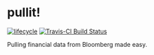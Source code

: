 <!-- README.md is generated from README.Rmd. Please edit that file -->
pullit!
=======

[![lifecycle](https://img.shields.io/badge/lifecycle-experimental-orange.svg)](https://www.tidyverse.org/lifecycle/#experimental)
[![Travis-CI Build Status](https://travis-ci.org/bautheac/pullit.svg?branch=master)](https://travis-ci.org/bautheac/pullit)

Pulling financial data from Bloomberg made easy.
